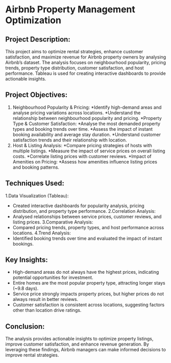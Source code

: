 # Airbnb Property Management Optimization

## Project Description:
This project aims to optimize rental strategies, enhance customer satisfaction, and maximize revenue for Airbnb property owners by analysing Airbnb’s dataset. The analysis focuses on neighbourhood popularity, pricing trends, property type distribution, customer satisfaction, and host performance. Tableau is used for creating interactive dashboards to provide actionable insights.

## Project Objectives:
1. Neighbourhood Popularity & Pricing:
*Identify high-demand areas and analyse pricing variations across locations.
*Understand the relationship between neighbourhood popularity and pricing.
*Property Type & Customer Satisfaction:
*Analyse the most demanded property types and booking trends over time.
*Assess the impact of instant booking availability and average stay duration.
*Understand customer satisfaction trends and their relationship with location.
2. Host & Listing Analysis:
*Compare pricing strategies of hosts with multiple listings.
*Measure the impact of service prices on overall listing costs.
*Correlate listing prices with customer reviews.
*Impact of Amenities on Pricing:
*Assess how amenities influence listing prices and booking patterns.

## Techniques Used:
1.Data Visualization (Tableau):
* Created interactive dashboards for popularity analysis, pricing distribution, and property type performance.
2.Correlation Analysis:
* Analysed relationships between service prices, customer reviews, and listing prices.
3.Comparative Analysis:
* Compared pricing trends, property types, and host performance across locations.
4.Trend Analysis:
* Identified booking trends over time and evaluated the impact of instant bookings.
  
## Key Insights:
* High-demand areas do not always have the highest prices, indicating potential opportunities for investment.
* Entire homes are the most popular property type, attracting longer stays (~9.8 days).
* Service price strongly impacts property prices, but higher prices do not always result in better reviews.
* Customer satisfaction is consistent across locations, suggesting factors other than location drive ratings.
  
## Conclusion:
The analysis provides actionable insights to optimize property listings, improve customer satisfaction, and enhance revenue generation. By leveraging these findings, Airbnb managers can make informed decisions to improve rental strategies.

